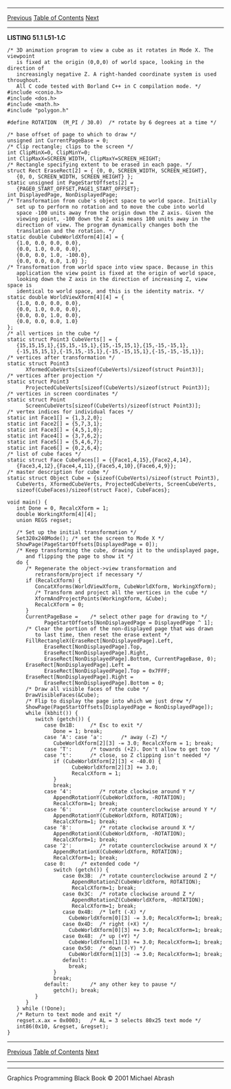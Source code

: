   ------------------------ --------------------------------- --------------------
  [Previous](51-02.html)   [Table of Contents](index.html)   [Next](51-04.html)
  ------------------------ --------------------------------- --------------------

**LISTING 51.1 L51-1.C**

    /* 3D animation program to view a cube as it rotates in Mode X. The viewpoint
       is fixed at the origin (0,0,0) of world space, looking in the direction of
       increasingly negative Z. A right-handed coordinate system is used throughout.
       All C code tested with Borland C++ in C compilation mode. */
    #include <conio.h>
    #include <dos.h>
    #include <math.h>
    #include "polygon.h"

    #define ROTATION  (M_PI / 30.0)  /* rotate by 6 degrees at a time */

    /* base offset of page to which to draw */
    unsigned int CurrentPageBase = 0;
    /* Clip rectangle; clips to the screen */
    int ClipMinX=0, ClipMinY=0;
    int ClipMaxX=SCREEN_WIDTH, ClipMaxY=SCREEN_HEIGHT;
    /* Rectangle specifying extent to be erased in each page. */
    struct Rect EraseRect[2] = { {0, 0, SCREEN_WIDTH, SCREEN_HEIGHT},
       {0, 0, SCREEN_WIDTH, SCREEN_HEIGHT} };
    static unsigned int PageStartOffsets[2] =
       {PAGE0_START_OFFSET,PAGE1_START_OFFSET};
    int DisplayedPage, NonDisplayedPage;
    /* Transformation from cube's object space to world space. Initially
       set up to perform no rotation and to move the cube into world
       space -100 units away from the origin down the Z axis. Given the
       viewing point, -100 down the Z axis means 100 units away in the
       direction of view. The program dynamically changes both the
       translation and the rotation. */
    static double CubeWorldXform[4][4] = {
       {1.0, 0.0, 0.0, 0.0},
       {0.0, 1.0, 0.0, 0.0},
       {0.0, 0.0, 1.0, -100.0},
       {0.0, 0.0, 0.0, 1.0} };
    /* Transformation from world space into view space. Because in this
       application the view point is fixed at the origin of world space,
       looking down the Z axis in the direction of increasing Z, view space is
       identical to world space, and this is the identity matrix. */
    static double WorldViewXform[4][4] = {
       {1.0, 0.0, 0.0, 0.0},
       {0.0, 1.0, 0.0, 0.0},
       {0.0, 0.0, 1.0, 0.0},
       {0.0, 0.0, 0.0, 1.0}
    };
    /* all vertices in the cube */
    static struct Point3 CubeVerts[] = {
       {15,15,15,1},{15,15,-15,1},{15,-15,15,1},{15,-15,-15,1},
       {-15,15,15,1},{-15,15,-15,1},{-15,-15,15,1},{-15,-15,-15,1}};
    /* vertices after transformation */
    static struct Point3
          XformedCubeVerts[sizeof(CubeVerts)/sizeof(struct Point3)];
    /* vertices after projection */
    static struct Point3
          ProjectedCubeVerts[sizeof(CubeVerts)/sizeof(struct Point3)];
    /* vertices in screen coordinates */
    static struct Point
          ScreenCubeVerts[sizeof(CubeVerts)/sizeof(struct Point3)];
    /* vertex indices for individual faces */
    static int Face1[] = {1,3,2,0};
    static int Face2[] = {5,7,3,1};
    static int Face3[] = {4,5,1,0};
    static int Face4[] = {3,7,6,2};
    static int Face5[] = {5,4,6,7};
    static int Face6[] = {0,2,6,4};
    /* list of cube faces */
    static struct Face CubeFaces[] = {{Face1,4,15},{Face2,4,14},
       {Face3,4,12},{Face4,4,11},{Face5,4,10},{Face6,4,9}};
    /* master description for cube */
    static struct Object Cube = {sizeof(CubeVerts)/sizeof(struct Point3),
       CubeVerts, XformedCubeVerts, ProjectedCubeVerts, ScreenCubeVerts,
       sizeof(CubeFaces)/sizeof(struct Face), CubeFaces};

    void main() {
       int Done = 0, RecalcXform = 1;
       double WorkingXform[4][4];
       union REGS regset;

       /* Set up the initial transformation */
       Set320x240Mode(); /* set the screen to Mode X */
       ShowPage(PageStartOffsets[DisplayedPage = 0]);
       /* Keep transforming the cube, drawing it to the undisplayed page,
          and flipping the page to show it */
       do {
          /* Regenerate the object->view transformation and
             retransform/project if necessary */
          if (RecalcXform) {
             ConcatXforms(WorldViewXform, CubeWorldXform, WorkingXform);
             /* Transform and project all the vertices in the cube */
             XformAndProjectPoints(WorkingXform, &Cube);
             RecalcXform = 0;
          }
          CurrentPageBase =    /* select other page for drawing to */
                PageStartOffsets[NonDisplayedPage = DisplayedPage ^ 1];
          /* Clear the portion of the non-displayed page that was drawn
             to last time, then reset the erase extent */
          FillRectangleX(EraseRect[NonDisplayedPage].Left,
                EraseRect[NonDisplayedPage].Top,
                EraseRect[NonDisplayedPage].Right,
                EraseRect[NonDisplayedPage].Bottom, CurrentPageBase, 0);
          EraseRect[NonDisplayedPage].Left =
                EraseRect[NonDisplayedPage].Top = 0x7FFF;
          EraseRect[NonDisplayedPage].Right =
                EraseRect[NonDisplayedPage].Bottom = 0;
          /* Draw all visible faces of the cube */
          DrawVisibleFaces(&Cube);
          /* Flip to display the page into which we just drew */
          ShowPage(PageStartOffsets[DisplayedPage = NonDisplayedPage]);
          while (kbhit()) {
             switch (getch()) {
                case 0x1B:     /* Esc to exit */
                   Done = 1; break;
                case ‘A': case ‘a':      /* away (-Z) */
                   CubeWorldXform[2][3] -= 3.0; RecalcXform = 1; break;
                case ‘T':      /* towards (+Z). Don't allow to get too */
                case ‘t':      /* close, so Z clipping isn't needed */
                   if (CubeWorldXform[2][3] < -40.0) {
                         CubeWorldXform[2][3] += 3.0;
                         RecalcXform = 1;
                   }
                   break;
                case ‘4':         /* rotate clockwise around Y */
                   AppendRotationY(CubeWorldXform, -ROTATION);
                   RecalcXform=1; break;
                case ‘6':         /* rotate counterclockwise around Y */
                   AppendRotationY(CubeWorldXform, ROTATION);
                   RecalcXform=1; break;
                case ‘8':         /* rotate clockwise around X */
                   AppendRotationX(CubeWorldXform, -ROTATION);
                   RecalcXform=1; break;
                case ‘2':         /* rotate counterclockwise around X */
                   AppendRotationX(CubeWorldXform, ROTATION);
                   RecalcXform=1; break;
                case 0:     /* extended code */
                   switch (getch()) {
                      case 0x3B:  /* rotate counterclockwise around Z */
                         AppendRotationZ(CubeWorldXform, ROTATION);
                         RecalcXform=1; break;
                      case 0x3C:  /* rotate clockwise around Z */
                         AppendRotationZ(CubeWorldXform, -ROTATION);
                         RecalcXform=1; break;
                      case 0x4B:  /* left (-X) */
                        CubeWorldXform[0][3] -= 3.0; RecalcXform=1; break;
                      case 0x4D:  /* right (+X) */
                        CubeWorldXform[0][3] += 3.0; RecalcXform=1; break;
                      case 0x48:  /* up (+Y) */
                        CubeWorldXform[1][3] += 3.0; RecalcXform=1; break;
                      case 0x50:  /* down (-Y) */
                        CubeWorldXform[1][3] -= 3.0; RecalcXform=1; break;
                      default:
                        break;
                   }
                   break;
                default:       /* any other key to pause */
                   getch(); break;
             }
          }
       } while (!Done);
       /* Return to text mode and exit */
       regset.x.ax = 0x0003;   /* AL = 3 selects 80x25 text mode */
       int86(0x10, &regset, &regset);
    }

  ------------------------ --------------------------------- --------------------
  [Previous](51-02.html)   [Table of Contents](index.html)   [Next](51-04.html)
  ------------------------ --------------------------------- --------------------

* * * * *

Graphics Programming Black Book © 2001 Michael Abrash
